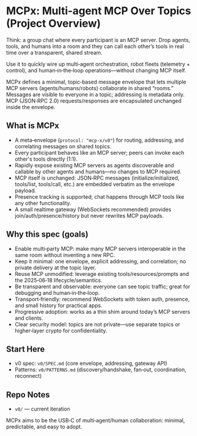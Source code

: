 # MCPx: Multi-agent MCP Over Topics (Project Overview)

Think: a group chat where every participant is an MCP server. Drop agents, tools, and humans into a room and they can call each other’s tools in real time over a transparent, shared stream.

Use it to quickly wire up multi‑agent orchestration, robot fleets (telemetry + control), and human‑in‑the‑loop operations—without changing MCP itself.

MCPx defines a minimal, topic‑based message envelope that lets multiple MCP servers (agents/humans/robots) collaborate in shared “rooms.” Messages are visible to everyone in a topic; addressing is metadata only. MCP (JSON‑RPC 2.0) requests/responses are encapsulated unchanged inside the envelope.

## What is MCPx

- A meta‑envelope (`protocol: "mcp-x/v0"`) for routing, addressing, and correlating messages on shared topics.
- Every participant behaves like an MCP server; peers can invoke each other's tools directly (1:1).
- Rapidly expose existing MCP servers as agents discoverable and callable by other agents and humans—no changes to MCP required.
- MCP itself is unchanged: JSON‑RPC messages (initialize/initialized, tools/list, tools/call, etc.) are embedded verbatim as the envelope payload.
- Presence tracking is supported; chat happens through MCP tools like any other functionality.
- A small realtime gateway (WebSockets recommended) provides join/auth/presence/history but never rewrites MCP payloads.

## Why this spec (goals)

- Enable multi‑party MCP: make many MCP servers interoperable in the same room without inventing a new RPC.
- Keep it minimal: one envelope, explicit addressing, and correlation; no private delivery at the topic layer.
- Reuse MCP unmodified: leverage existing tools/resources/prompts and the 2025‑06‑18 lifecycle/semantics.
- Be transparent and observable: everyone can see topic traffic; great for debugging and human‑in‑the‑loop.
- Transport‑friendly: recommend WebSockets with token auth, presence, and small history for practical apps.
- Progressive adoption: works as a thin shim around today’s MCP servers and clients.
- Clear security model: topics are not private—use separate topics or higher‑layer crypto for confidentiality.

## Start Here

- v0 spec: `v0/SPEC.md` (core envelope, addressing, gateway API)
- Patterns: `v0/PATTERNS.md` (discovery/handshake, fan‑out, coordination, reconnect)

## Repo Notes

- `v0/` — current iteration 

MCPx aims to be the USB‑C of multi‑agent/human collaboration: minimal, predictable, and easy to adopt.
